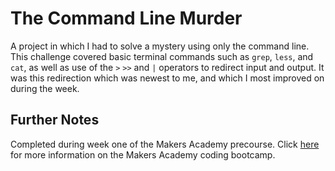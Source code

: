 # The Command Line Murder

A project in which I had to solve a mystery using only the command line. This challenge covered basic terminal commands such as `grep`, `less`, and `cat`, as well as use of the `>` `>>` and `|` operators to redirect input and output. It was this redirection which was newest to me, and which I most improved on during the week.

## Further Notes

Completed during week one of the Makers Academy precourse. Click [here](http://www.makersacademy.com) for more information on the Makers Academy coding bootcamp.
